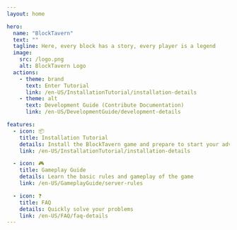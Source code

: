 ```yaml
---
layout: home

hero:
  name: "BlockTavern"
  text: ""
  tagline: Here, every block has a story, every player is a legend
  image:
    src: /logo.png
    alt: BlockTavern Logo
  actions:
    - theme: brand
      text: Enter Tutorial
      link: /en-US/InstallationTutorial/installation-details
    - theme: alt
      text: Development Guide (Contribute Documentation)
      link: /en-US/DevelopmentGuide/development-details

features:
  - icon: 📦
    title: Installation Tutorial
    details: Install the BlockTavern game and prepare to start your adventure
    link: /en-US/InstallationTutorial/installation-details

  - icon: 🎮
    title: Gameplay Guide
    details: Learn the basic rules and gameplay of the game
    link: /en-US/GameplayGuide/server-rules

  - icon: ❓
    title: FAQ
    details: Quickly solve your problems
    link: /en-US/FAQ/faq-details
---
```

